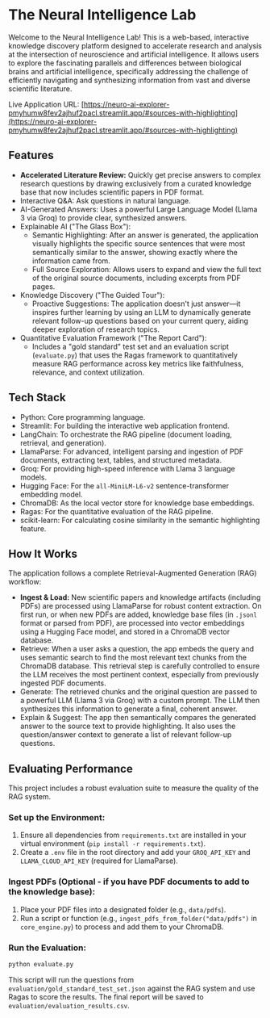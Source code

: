 
# The Neural Intelligence Lab

Welcome to the Neural Intelligence Lab! This is a web-based, interactive knowledge discovery platform designed to accelerate research and analysis at the intersection of neuroscience and artificial intelligence. It allows users to explore the fascinating parallels and differences between biological brains and artificial intelligence, specifically addressing the challenge of efficiently navigating and synthesizing information from vast and diverse scientific literature.

Live Application URL: [https://neuro-ai-explorer-pmyhumw8fev2ajhuf2pacl.streamlit.app/#sources-with-highlighting](https://neuro-ai-explorer-pmyhumw8fev2ajhuf2pacl.streamlit.app/#sources-with-highlighting)

## Features

* **Accelerated Literature Review:** Quickly get precise answers to complex research questions by drawing exclusively from a curated knowledge base that now includes scientific papers in PDF format.
* Interactive Q&A: Ask questions in natural language.
* AI-Generated Answers: Uses a powerful Large Language Model (Llama 3 via Groq) to provide clear, synthesized answers.
* Explainable AI ("The Glass Box"):
    * Semantic Highlighting: After an answer is generated, the application visually highlights the specific source sentences that were most semantically similar to the answer, showing exactly where the information came from.
    * Full Source Exploration: Allows users to expand and view the full text of the original source documents, including excerpts from PDF pages.
* Knowledge Discovery ("The Guided Tour"):
    * Proactive Suggestions: The application doesn't just answer—it inspires further learning by using an LLM to dynamically generate relevant follow-up questions based on your current query, aiding deeper exploration of research topics.
* Quantitative Evaluation Framework ("The Report Card"):
    * Includes a "gold standard" test set and an evaluation script (`evaluate.py`) that uses the Ragas framework to quantitatively measure RAG performance across key metrics like faithfulness, relevance, and context utilization.

## Tech Stack

* Python: Core programming language.
* Streamlit: For building the interactive web application frontend.
* LangChain: To orchestrate the RAG pipeline (document loading, retrieval, and generation).
* LlamaParse: For advanced, intelligent parsing and ingestion of PDF documents, extracting text, tables, and structured metadata.
* Groq: For providing high-speed inference with Llama 3 language models.
* Hugging Face: For the `all-MiniLM-L6-v2` sentence-transformer embedding model.
* ChromaDB: As the local vector store for knowledge base embeddings.
* Ragas: For the quantitative evaluation of the RAG pipeline.
* scikit-learn: For calculating cosine similarity in the semantic highlighting feature.

## How It Works

The application follows a complete Retrieval-Augmented Generation (RAG) workflow:

* **Ingest & Load:** New scientific papers and knowledge artifacts (including PDFs) are processed using LlamaParse for robust content extraction. On first run, or when new PDFs are added, knowledge base files (in `.jsonl` format or parsed from PDF), are processed into vector embeddings using a Hugging Face model, and stored in a ChromaDB vector database.
* Retrieve: When a user asks a question, the app embeds the query and uses semantic search to find the most relevant text chunks from the ChromaDB database. This retrieval step is carefully controlled to ensure the LLM receives the most pertinent context, especially from previously ingested PDF documents.
* Generate: The retrieved chunks and the original question are passed to a powerful LLM (Llama 3 via Groq) with a custom prompt. The LLM then synthesizes this information to generate a final, coherent answer.
* Explain & Suggest: The app then semantically compares the generated answer to the source text to provide highlighting. It also uses the question/answer context to generate a list of relevant follow-up questions.

## Evaluating Performance

This project includes a robust evaluation suite to measure the quality of the RAG system.

### Set up the Environment:

1. Ensure all dependencies from `requirements.txt` are installed in your virtual environment (`pip install -r requirements.txt`).
2. Create a `.env` file in the root directory and add your `GROQ_API_KEY` and `LLAMA_CLOUD_API_KEY` (required for LlamaParse).

### Ingest PDFs (Optional - if you have PDF documents to add to the knowledge base):

1. Place your PDF files into a designated folder (e.g., `data/pdfs`).
2. Run a script or function (e.g., `ingest_pdfs_from_folder("data/pdfs")` in `core_engine.py`) to process and add them to your ChromaDB.

### Run the Evaluation:

```bash
python evaluate.py
```

This script will run the questions from `evaluation/gold_standard_test_set.json` against the RAG system and use Ragas to score the results. The final report will be saved to `evaluation/evaluation_results.csv`.